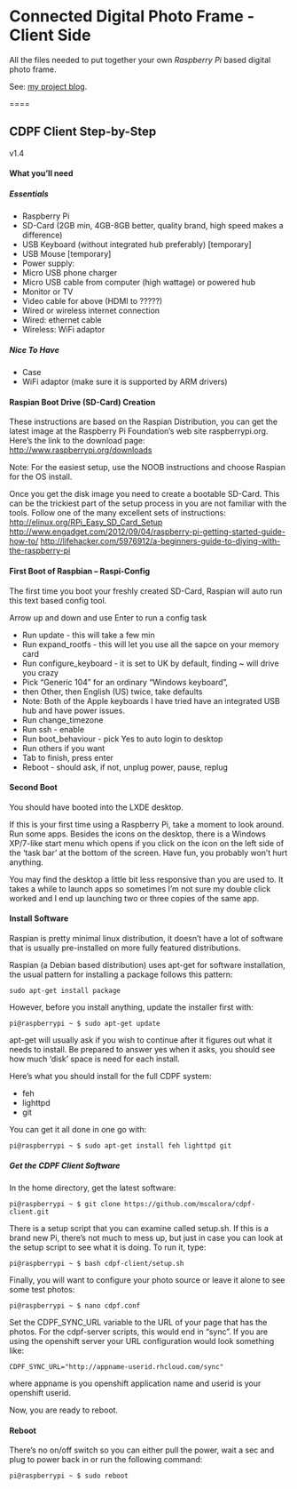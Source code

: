 Connected Digital Photo Frame - Client Side
====


All the files needed to put together your own *Raspberry Pi* based digital photo frame.

See: [my project blog](http://scaryprojects.blogspot.com/2013/02/connected-digital-photo-frame.html).

====

## CDPF Client Step-by-Step 

v1.4

#### What you’ll need

##### Essentials
- Raspberry Pi
- SD-Card (2GB min, 4GB-8GB better, quality brand, high speed makes a difference) 
- USB Keyboard (without integrated hub preferably) [temporary]
- USB Mouse [temporary]
- Power supply:
 - Micro USB phone charger
 - Micro USB cable from computer (high wattage) or powered hub
- Monitor or TV
- Video cable for above (HDMI to ?????)
- Wired or wireless internet connection 
- Wired: ethernet cable
- Wireless: WiFi adaptor

##### Nice To Have
- Case
- WiFi adaptor (make sure it is supported by ARM drivers)


#### Raspian Boot Drive (SD-Card) Creation

These instructions are based on the Raspian Distribution, you can get the latest image at the Raspberry Pi Foundation’s web site raspberrypi.org. Here’s the link to the download page: http://www.raspberrypi.org/downloads

Note: For the easiest setup, use the NOOB instructions and choose Raspian for the OS install.

Once you get the disk image you need to create a bootable SD-Card. This can be the trickiest part of the setup process in you are not familiar with the tools. Follow one of the many excellent sets of instructions:
http://elinux.org/RPi_Easy_SD_Card_Setup
http://www.engadget.com/2012/09/04/raspberry-pi-getting-started-guide-how-to/
http://lifehacker.com/5976912/a-beginners-guide-to-diying-with-the-raspberry-pi

#### First Boot of Raspbian – Raspi-Config

The first time you boot your freshly created SD-Card, Raspian will auto run this text based config tool.

Arrow up and down and use Enter to run a config task
- Run update - this will take a few min
- Run expand_rootfs - this will let you use all the sapce on your memory card
- Run configure_keyboard - it is set to UK by default, finding ~ will drive you crazy
- Pick “Generic 104” for an ordinary “Windows keyboard”, 
- then Other, then English (US) twice, take defaults
 - Note: Both of the Apple keyboards I have tried have an integrated USB hub and have power issues.
- Run change_timezone  
- Run ssh - enable
- Run boot_behaviour - pick Yes to auto login to desktop
- Run others if you want
- Tab to finish, press enter
- Reboot - should ask, if not, unplug power, pause, replug

#### Second Boot

You should have booted into the LXDE desktop.

If this is your first time using a Raspberry Pi, take a moment to look around. Run some apps. Besides the icons on the desktop, there is a Windows XP/7-like start menu which opens if you click on the icon on the left side of the ‘task bar’ at the bottom of the screen. Have fun, you probably won’t hurt anything.

You may find the desktop a little bit less responsive than you are used to. It takes a while to launch apps so sometimes I’m not sure my double click worked and I end up launching two or three copies of the same app.

#### Install Software

Raspian is pretty minimal linux distribution, it doesn’t have a lot of software that is usually pre-installed on more fully featured distributions.

Raspian (a Debian based distribution) uses apt-get for software installation, the usual pattern for installing a package follows this pattern:

```sudo apt-get install package```

However, before you install anything, update the installer first with:

```pi@raspberrypi ~ $ sudo apt-get update```

apt-get will usually ask if you wish to continue after it figures out what it needs to install. Be prepared to answer yes when it asks, you should see how much ‘disk’ space is need for each install.

Here’s what you should install for the full CDPF system:

 - feh
 - lighttpd
 - git

You can get it all done in one go with:

```pi@raspberrypi ~ $ sudo apt-get install feh lighttpd git```

##### Get the CDPF Client Software

In the home directory, get the latest software:

```pi@raspberrypi ~ $ git clone https://github.com/mscalora/cdpf-client.git```

There is a setup script that you can examine called setup.sh. If this is a brand new Pi, there’s not much to mess up, but just in case you can look at the setup script to see what it is doing. To run it, type:

```pi@raspberrypi ~ $ bash cdpf-client/setup.sh```

Finally, you will want to configure your photo source or leave it alone to see some test photos:

```pi@raspberrypi ~ $ nano cdpf.conf```

Set the CDPF_SYNC_URL variable to the URL of your page that has the photos. For the cdpf-server scripts, this would end in “sync”. If you are using the openshift server your URL configuration would look something like:

```CDPF_SYNC_URL="http://appname-userid.rhcloud.com/sync" ```

where appname is you openshift application name and userid is your openshift userid.

Now, you are ready to reboot.

#### Reboot 

There’s no on/off switch so you can either pull the power, wait a sec and plug to power back in or run the following command:

```pi@raspberrypi ~ $ sudo reboot```

